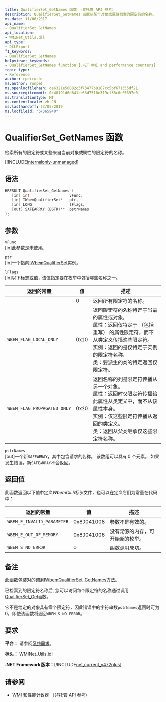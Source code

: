 ```yaml
---
title: QualifierSet_GetNames 函数 （非托管 API 参考）
description: QualifierSet_GetNames 函数从某个对象或属性检索的限定符的名称。
ms.date: 11/06/2017
api_name:
- QualifierSet_GetNames
api_location:
- WMINet_Utils.dll
api_type:
- DLLExport
f1_keywords:
- QualifierSet_GetNames
helpviewer_keywords:
- QualifierSet_GetNames function [.NET WMI and performance counters]
topic_type:
- Reference
author: rpetrusha
ms.author: ronpet
ms.openlocfilehash: da6321e50082c3f73477b8187cc5bf671655df21
ms.sourcegitcommit: 0c48191d6d641ce88d7510e319cf38c0e35697d0
ms.translationtype: MT
ms.contentlocale: zh-CN
ms.lasthandoff: 03/05/2019
ms.locfileid: "57365940"
---
```

# <a name="qualifiersetgetnames-function"></a>QualifierSet_GetNames 函数

检索所有的限定符或某些来自当前对象或属性的限定符的名称。

[!INCLUDE[internalonly-unmanaged](../../../../includes/internalonly-unmanaged.md)]

## <a name="syntax"></a>语法

```cpp
HRESULT QualifierSet_GetNames (
   [in] int                  vFunc,
   [in] IWbemQualifierSet*   ptr,
   [in] LONG                 lFlags,
   [out] SAFEARRAY (BSTR)**  pstrNames
);
```

## <a name="parameters"></a>参数

`vFunc`\
[in]此参数是未使用。

`ptr`\
[in]一个指向[IWbemQualifierSet](/windows/desktop/api/wbemcli/nn-wbemcli-iwbemqualifierset)实例。

`lFlags`\
[in]以下标志或值，该值指定要在枚举中包括哪些名称之一。

|返回的常量  |值  |描述  |
|---------|---------|---------|
|  | 0 | 返回所有限定符的名称。 |
| `WBEM_FLAG_LOCAL_ONLY` | 0x10 | 返回限定符的名称特定于当前的属性或对象。 <br/> 属性：返回仅特定于 （包括重写） 的属性限定符，而不从类定义传播这些限定符。 <br/> 实例：返回的是仅特定于实例的限定符名称。 <br/> 类：要派生的类的特定返回仅限定符。
|`WBEM_FLAG_PROPAGATED_ONLY` | 0x20 | 返回名称的列是限定符传播从另一个对象。 <br/> 属性：返回时仅限定符传播给此属性从类定义中，而不从该属性本身。 <br/> 实例：仅这些限定符传播从返回的类定义。 <br/> 类：返回从父类继承仅这些限定符名称。 |

`pstrNames`\
[out]一个新`SAFEARRAY`，其中包含请求的名称。 该数组可以具有 0 个元素。 如果发生错误，新`SAFEARRAY`不会返回。

## <a name="return-value"></a>返回值

此函数返回以下值中定义*WbemCli.h*标头文件，也可以在定义它们为常量在代码中：

|返回的常量  |值  |描述  |
|---------|---------|---------|
|`WBEM_E_INVALID_PARAMETER` | 0x80041008 | 参数不是有效的。 |
|`WBEM_E_OUT_OF_MEMORY` | 0x80041006 | 没有足够的内存，可开始新的枚举。 |
|`WBEM_S_NO_ERROR` | 0 | 函数调用成功。  |

## <a name="remarks"></a>备注

此函数包装对的调用[IWbemQualifierSet::GetNames](/windows/desktop/api/wbemcli/nf-wbemcli-iwbemqualifierset-getnames)方法。

已检索到的限定符名称后, 您可以访问每个限定符的名称通过调用[QualifierSet_Get](qualifierset-get.md)函数。

它不是给定的对象具有零个限定符，因此错误中的字符串数`pstrNames`返回时可为 0，即使该函数将返回`WBEM_S_NO_ERROR`。

## <a name="requirements"></a>要求

**平台：** 请参阅[系统需求](../../../../docs/framework/get-started/system-requirements.md)。

**标头：** WMINet_Utils.idl

**.NET Framework 版本：**[!INCLUDE[net_current_v472plus](../../../../includes/net-current-v472plus.md)]

## <a name="see-also"></a>请参阅

- [WMI 和性能计数器 （非托管 API 参考）](index.md)
